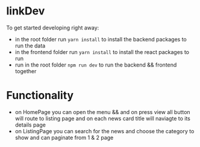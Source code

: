 # linkDev

To get started developing right away:

- in the root folder run `yarn install` to install the backend packages to run the data
- in the frontend folder run `yarn install` to install the react packages to run
- run in the root folder `npm run dev` to run the backend && frontend together

# Functionality

- on HomePage you can open the menu && and on press view all button will route to listing page and on each news card title will naviagte to its details page
- on ListingPage you can search for the news and choose the category to show and can paginate from 1 & 2 page
